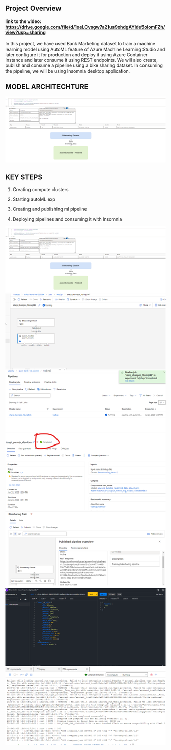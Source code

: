 ## Project Overview
#### link to the video: https://drive.google.com/file/d/1oeLCvsgw7a21us9xhdgAYlde5oIomFZh/view?usp=sharing
In this project, we have used Bank Marketing dataset to train a machine learning model using AutoML feature of Azure Machine Learning Studio and later configure it for production and deploy it using Azure Container Instance and later consume it using REST endpoints. We will also create, publish and consume a pipeline using a bike sharing dataset. In consuming the pipeline, we will be using Insomnia desktop application.

## MODEL ARCHITECHTURE
![GitHub Logo](stepruns.png)


## KEY STEPS
1. Creating compute clusters

2. Starting autoML exp
3. Creating and publishing ml pipeline
4. Deploying pipelines and consuming it with Insomnia

![GitHub Logo](stepruns.png)
![GitHub Logo](runningpipeline.png)
![GitHub Logo](pipelinejob.png)
![GitHub Logo](completedexp.png)
![GitHub Logo](enpointstatus.png)
![GitHub Logo](requestinsomnia.png)
![GitHub Logo](logsdotpy.png)
